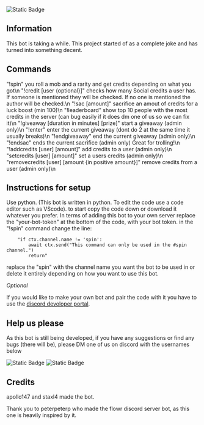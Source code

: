 ![Static Badge](https://img.shields.io/badge/Version_Alpha_1.0.0-blue)

## Information
This bot is taking a while.
This project started of as a complete joke and has turned into something decent.

## Commands
"!spin" you roll a mob and a rarity and get credits depending on what you got\n
"!credit [user {optional}]" checks how many Social credits a user has. If someone is mentioned they will be checked. If no one is mentioned the author will be checked.\n
"!sac [amount]" sacrifice an amout of credits for a luck boost (min 100)\n
"!leaderboard" show top 10 people with the most credits in the server (can bug easily if it does dm one of us so we can fix it)\n
"!giveaway [duration in minutes] [prize]" start a giveaway (admin only)\n
    "!enter" enter the current giveaway (dont do 2 at the same time it usually breaks)\n
    "!endgiveaway" end the current giveaway (admin only)\n
"!endsac" ends the current sacrifice (admin only) Great for trolling!\n
"!addcredits [user] [amount]" add credits to a user (admin only)\n
"setcredits [user] [amount]" set a users credits (admin only)\n
"removecredits [user] [amount {in positive amount}]" remove credits from a user (admin only)\n

## Instructions for setup
Use python. (This bot is written in python. To edit the code use a code editor such as VScode).
to start copy the code down or download it whatever you prefer.
In terms of adding this bot to your own server replace the "your-bot-token" at the bottom of the code, with your bot token. in the "!spin" command change the line:

```
    "if ctx.channel.name != 'spin':
        await ctx.send("This command can only be used in the #spin channel.")
        return" 
```

replace the "spin" with the channel name you want the bot to be used in or delete it entirely depending on how you want to use this bot.

*Optional*

If you would like to make your own bot and pair the code with it you have to use the [discord devoloper portal](https://discord.com/developers).

## Help us please
As this bot is still being developed, if you have any suggestions or find any bugs (there will be), please DM one of us on discord with the usernames below

![Static Badge](https://img.shields.io/badge/Discord-_apollo147-blue?style=plastic&labelColor=%23000000)
![Static Badge](https://img.shields.io/badge/Discord-_staxlflorr-blue?style=plastic&labelColor=%23000000)

## Credits 
apollo147 and staxl4 made the bot.

Thank you to peterpeterp who made the flowr discord server bot, as this one is heavily inspired by it.
